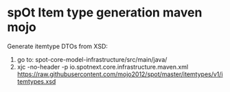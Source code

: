 # spOt Item type generation maven mojo

Generate itemtype DTOs from XSD:
1) go to: spot-core-model-infrastructure/src/main/java/
2) xjc -no-header -p io.spotnext.core.infrastructure.maven.xml https://raw.githubusercontent.com/mojo2012/spot/master/itemtypes/v1/itemtypes.xsd
